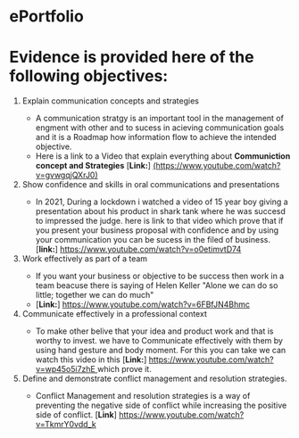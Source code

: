 # ePortfolio
<h1>Evidence is provided here of the following objectives:</h1>
<ol>
  <li>Explain communication concepts and strategies</li>
     <ul>
        <li>A communication stratgy is an important tool in the management of engment with other and to sucess in acieving communication goals and it is a Roadmap how information flow to achieve the intended objective.</li> 
         <li>Here is a link to a Video that explain everything about <b>Communiction concept and Strategies</b> [<b>Link:</b>] <a href="url">(https://www.youtube.com/watch?v=gvwgqjQXrJ0)</a></li>
    </ul>

  <li>Show confidence and skills in oral communications and presentations</li>
      <ul>
        <li>In 2021, During a lockdown i watched a video of 15 year boy  giving a presentation about his product in shark tank where he was succesd to impressed the judge. here is link to that video which prove that if you present your business proposal with confidence and by using your communication you can be sucess in the filed of business. [<b>link:</b>] <a href="url">https://www.youtube.com/watch?v=o0etimvtD74 </a> </li>
      </ul>
  <li>Work effectively as part of a team</li>
      <ul>
        <li>If you want your business or objective to be success then work in a team beacuse there is saying of Helen Keller "Alone we can do so little; together we can do much" </li>
        <li>[<b>Link:</b>] <a href="url">https://www.youtube.com/watch?v=6FBfJN4Bhmc </a> </li>
      </ul>

  <li>Communicate effectively in a professional context</li>
      <ul>
        <li>To make other belive that your idea and product work and that is worthy to invest. we have to Communicate effectively with them by using hand gesture and body moment. For this you can take we can watch this video in this [<b>Link:</b>] <a href="url">https://www.youtube.com/watch?v=wp45o5i7zhE </a> which prove it.</li>           </ul>
  <li>Define and demonstrate conflict management and resolution strategies.</li>
  <ul>
    <li>Conflict Management and resolution strategies is a way of preventing the negative side of conflict while increasing the positive side of conflict. [<b>Link</b>] <a href="url">https://www.youtube.com/watch?v=TkmrY0vdd_k</a>  </li>
  </ul>
  </ol>
